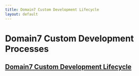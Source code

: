 ```yaml
---
title: Domain7 Custom Development Lifecycle
layout: default
---
```


# Domain7 Custom Development Processes

## <a href="lifecycle/1.html">Domain7 Custom Development Lifecycle</a>
